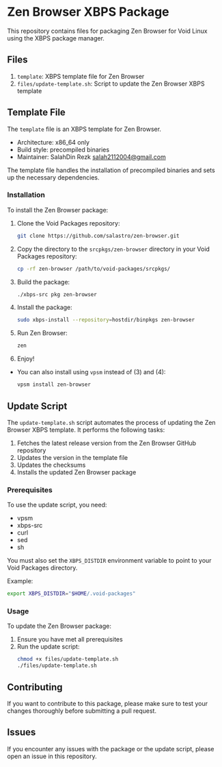 # Zen Browser XBPS Package

This repository contains files for packaging Zen Browser for Void Linux using the XBPS package manager.

## Files

1. `template`: XBPS template file for Zen Browser
2. `files/update-template.sh`: Script to update the Zen Browser XBPS template

## Template File

The `template` file is an XBPS template for Zen Browser.

- Architecture: x86_64 only
- Build style: precompiled binaries
- Maintainer: SalahDin Rezk <salah2112004@gmail.com>

The template file handles the installation of precompiled binaries and sets up the necessary dependencies.

### Installation

To install the Zen Browser package:

1. Clone the Void Packages repository:
   ```sh
   git clone https://github.com/salastro/zen-browser.git
   ```
2. Copy the directory to the `srcpkgs/zen-browser` directory in your Void Packages repository:
   ```sh
   cp -rf zen-browser /path/to/void-packages/srcpkgs/
   ```
3. Build the package:
   ```sh
   ./xbps-src pkg zen-browser
   ```
4. Install the package:
   ```sh
   sudo xbps-install --repository=hostdir/binpkgs zen-browser
   ```
5. Run Zen Browser:
   ```sh
   zen
   ```
6. Enjoy!

* You can also install using `vpsm` instead of (3) and (4):
   ```sh
   vpsm install zen-browser
   ```

## Update Script

The `update-template.sh` script automates the process of updating the Zen Browser XBPS template. It performs the following tasks:

1. Fetches the latest release version from the Zen Browser GitHub repository
2. Updates the version in the template file
3. Updates the checksums
4. Installs the updated Zen Browser package

### Prerequisites

To use the update script, you need:

- vpsm
- xbps-src
- curl
- sed
- sh

You must also set the `XBPS_DISTDIR` environment variable to point to your Void Packages directory.

Example:
```sh
export XBPS_DISTDIR="$HOME/.void-packages"
```

### Usage

To update the Zen Browser package:

1. Ensure you have met all prerequisites
2. Run the update script:
   ```sh
   chmod +x files/update-template.sh
   ./files/update-template.sh
   ```

## Contributing

If you want to contribute to this package, please make sure to test your changes thoroughly before submitting a pull request.

## Issues

If you encounter any issues with the package or the update script, please open an issue in this repository.
